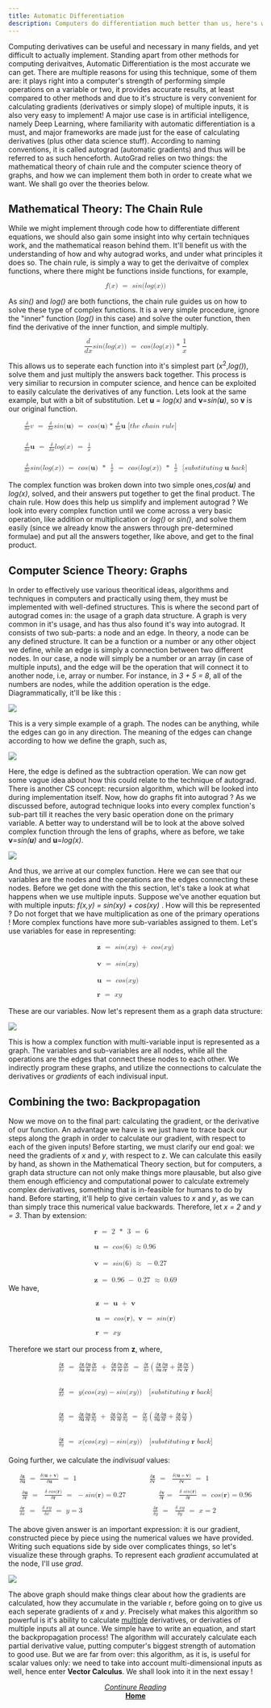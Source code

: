 ```yaml
---
title: Automatic Differentiation
description: Computers do differentiation much better than us, here's why
---
```


Computing derivatives can be useful and necessary in many fields, and yet difficult to actually implement. Standing apart from other methods for computing derivaitves, Automatic Differentiation is the most accurate we can get. There are multiple reasons for using this technique, some of them are: it plays right into a computer's strength of performing simple operations on a variable or two, it provides accurate results, at least compared to other methods and due to it's structure is very convenient for calculating gradients (derivatives or simply slope) of multiple inputs, it is also very easy to implement! A major use case is in artificial intelligence, namely Deep Learning, where familiarity with automatic differentiation is a must, and major frameworks are made just for the ease of calculating derivatives (plus other data science stuff). According to naming conventions, it is called autograd (automatic gradients) and thus will be referred to as such henceforth. AutoGrad relies on two things: the mathematical theory of chain rule and the computer science theory of graphs, and how we can implement them both in order to create what we want. We shall go over the theories below.

## Mathematical Theory: The Chain Rule

While we might implement through code how to differentiate different equations, we should also gain some insight into why certain techniques work, and the mathematical reason behind them. It'll benefit us with the understanding of how and why autograd works, and under what principles it does so. The chain rule, is simply a way to get the derivaitve of complex functions, where there might be functions inside functions, for example, 

<math display="block" class="tml-display" style="display:block math;"><mrow><mi>f</mi><mo form="prefix" stretchy="false">(</mo><mi>x</mi><mo form="postfix" stretchy="false">)</mo><mtext> </mtext><mo>=</mo><mtext> </mtext><mi>s</mi><mi>i</mi><mi>n</mi><mo form="prefix" stretchy="false">(</mo><mi>l</mi><mi>o</mi><mi>g</mi><mo form="prefix" stretchy="false">(</mo><mi>x</mi><mo form="postfix" stretchy="false">)</mo><mo form="postfix" stretchy="false">)</mo></mrow></math>

As *sin()* and *log()* are both functions, the chain rule guides us on how to solve these type of complex functions. It is a very simple procedure, ignore the "inner" function (*log()* in this case) and solve the outer function, then find the derivative of the inner function, and simple multiply.

<math display="block" class="tml-display" style="display:block math;"><mrow><mfrac><mi>d</mi><mrow><mi>d</mi><mi>x</mi></mrow></mfrac><mi>s</mi><mi>i</mi><mi>n</mi><mo form="prefix" stretchy="false">(</mo><mi>l</mi><mi>o</mi><mi>g</mi><mo form="prefix" stretchy="false">(</mo><mi>x</mi><mo form="postfix" stretchy="false">)</mo><mo form="postfix" stretchy="false">)</mo><mtext> </mtext><mo>=</mo><mtext> </mtext><mi>c</mi><mi>o</mi><mi>s</mi><mo form="prefix" stretchy="false">(</mo><mi>l</mi><mi>o</mi><mi>g</mi><mo form="prefix" stretchy="false">(</mo><mi>x</mi><mo form="postfix" stretchy="false">)</mo><mo form="postfix" stretchy="false">)</mo><mo>* </mo><mfrac><mn>1</mn><mi>x</mi></mfrac></mrow></math>

This allows us to seperate each function into it's simplest part (*x*<sup>2</sup>,*log()*), solve them and just multiply the answers back together. This process is very similiar to recursion in computer science, and hence can be exploited to easily calculate the derivatives of any function. Lets look at the same example, but with a bit of substitution. Let **u** = *log(x)* and **v**=*sin(**u**)*, so **v** is our original function. 

<math display="block" class="tml-display" style="display:block math;"><mtable columnalign="left"><mtr><mtd style="padding:0.5ex 0em 0.5ex 0em;text-align:-webkit-left;"><mrow><mfrac><mi>δ</mi><mrow><mi>δ</mi><mi>x</mi></mrow></mfrac><mi>v</mi><mtext> </mtext><mo>=</mo><mtext> </mtext><mfrac><mi>δ</mi><mrow><mi>δ</mi><mi>x</mi></mrow></mfrac><mi>s</mi><mi>i</mi><mi>n</mi><mo form="prefix" stretchy="false">(</mo><mi>𝐮</mi><mo form="postfix" stretchy="false">)</mo><mtext> </mtext><mo>=</mo><mtext> </mtext><mi>c</mi><mi>o</mi><mi>s</mi><mo form="prefix" stretchy="false">(</mo><mi>𝐮</mi><mo form="postfix" stretchy="false">)</mo><mo>* </mo><mfrac><mi>δ</mi><mrow><mi>δ</mi><mi>x</mi></mrow></mfrac><mi>𝐮</mi><mtext> </mtext><mo form="prefix" stretchy="false">[</mo><mi>t</mi><mi>h</mi><mi>e</mi><mtext> </mtext><mi>c</mi><mi>h</mi><mi>a</mi><mi>i</mi><mi>n</mi><mtext> </mtext><mi>r</mi><mi>u</mi><mi>l</mi><mi>e</mi><mo form="postfix" stretchy="false">]</mo></mrow></mtd></mtr><mtr><mtd style="padding:0.5ex 0em 0.5ex 0em;text-align:-webkit-left;"><mrow></mrow></mtd></mtr><mtr><mtd style="padding:0.5ex 0em 0.5ex 0em;text-align:-webkit-left;"><mrow></mrow></mtd></mtr><mtr><mtd style="padding:0.5ex 0em 0.5ex 0em;text-align:-webkit-left;"><mrow></mrow></mtd></mtr><mtr><mtd style="padding:0.5ex 0em 0.5ex 0em;text-align:-webkit-left;"><mrow><mfrac><mi>δ</mi><mrow><mi>δ</mi><mi>x</mi></mrow></mfrac><mi>𝐮</mi><mtext> </mtext><mo>=</mo><mtext> </mtext><mfrac><mi>δ</mi><mrow><mi>δ</mi><mi>x</mi></mrow></mfrac><mi>l</mi><mi>o</mi><mi>g</mi><mo form="prefix" stretchy="false">(</mo><mi>x</mi><mo form="postfix" stretchy="false">)</mo><mtext> </mtext><mo>=</mo><mtext> </mtext><mfrac><mn>1</mn><mi>x</mi></mfrac></mrow></mtd></mtr><mtr><mtd style="padding:0.5ex 0em 0.5ex 0em;text-align:-webkit-left;"><mrow></mrow></mtd></mtr><mtr><mtd style="padding:0.5ex 0em 0.5ex 0em;text-align:-webkit-left;"><mrow></mrow></mtd></mtr><mtr><mtd style="padding:0.5ex 0em 0.5ex 0em;text-align:-webkit-left;"><mrow></mrow></mtd></mtr><mtr><mtd style="padding:0.5ex 0em 0.5ex 0em;text-align:-webkit-left;"><mrow><mfrac><mi>δ</mi><mrow><mi>δ</mi><mi>x</mi></mrow></mfrac><mi>s</mi><mi>i</mi><mi>n</mi><mo form="prefix" stretchy="false">(</mo><mi>l</mi><mi>o</mi><mi>g</mi><mo form="prefix" stretchy="false">(</mo><mi>x</mi><mo form="postfix" stretchy="false">)</mo><mo form="postfix" stretchy="false">)</mo><mtext> </mtext><mo>=</mo><mtext> </mtext><mi>c</mi><mi>o</mi><mi>s</mi><mo form="prefix" stretchy="false">(</mo><mi>𝐮</mi><mo form="postfix" stretchy="false">)</mo><mtext> </mtext><mo>* </mo><mtext> </mtext><mfrac><mn>1</mn><mi>x</mi></mfrac><mtext> </mtext><mo>=</mo><mtext> </mtext><mi>c</mi><mi>o</mi><mi>s</mi><mo form="prefix" stretchy="false">(</mo><mi>l</mi><mi>o</mi><mi>g</mi><mo form="prefix" stretchy="false">(</mo><mi>x</mi><mo form="postfix" stretchy="false">)</mo><mo form="postfix" stretchy="false">)</mo><mtext> </mtext><mo>* </mo><mtext> </mtext><mfrac><mn>1</mn><mi>x</mi></mfrac><mtext> </mtext><mtext> </mtext><mo form="prefix" stretchy="false">[</mo><mi>s</mi><mi>u</mi><mi>b</mi><mi>s</mi><mi>t</mi><mi>i</mi><mi>t</mi><mi>u</mi><mi>t</mi><mi>i</mi><mi>n</mi><mi>g</mi><mtext> </mtext><mi>𝐮</mi><mtext> </mtext><mi>b</mi><mi>a</mi><mi>c</mi><mi>k</mi><mo form="postfix" stretchy="false">]</mo></mrow></mtd></mtr></mtable></math>

The complex function was broken down into two simple ones,*cos(**u**)* and *log(x)*, solved, and their answers put together to get the final product. The chain rule. How does this help us simplify and implement autograd ? We look into every complex function until we come across a very basic operation, like addition or multiplication or *log()* or *sin()*, and solve them easily (since we already know the answers through pre-determined formulae) and put all the answers together, like above, and get to the final product.

## Computer Science Theory: Graphs

In order to effectively use various theoritical ideas, algorithms  and techniques in computers and practically using them, they must be implemented with well-defined structures. This is where the second part of autograd comes in: the usage of a graph data structure. A graph is very common in it's usage, and has thus also found it's way into autograd. It consists of two sub-parts: a node and an edge. In theory, a node can be any defined structure. It can be a function or a number or any other object we define, while an edge is simply a connection between two different nodes. In our case, a node will simply be a number or an array (in case of multiple inputs), and the edge will be the operation that will connect it to another node, i.e, array or number. For instance, in *3 + 5 = 8*,  all of the numbers are nodes, while the addition operation is the edge. Diagrammatically, it'll be like this :

<img src='/media/pic1-AD.png'>

This is a very simple example of a graph. The nodes can be anything, while the edges can go in any direction. The meaning of the edges can change according to how we define the graph, such as,

<img src='/media/pic2-AD.png'>

Here, the edge is defined as the subtraction operation. We can now get some vague idea about how this could relate to the technique of autograd. There is another CS concept: recursion algorithm, which will be looked into during implementation itself. Now, how do graphs fit into autograd ? As we discussed before, autograd technique looks into every complex function's sub-part till it reaches the very basic operation done on the primary variable. A better way to understand will be to look at the above solved complex function through the lens of graphs, where as before, we take **v**=*sin(**u**)* and **u**=*log(x)*.

<img src='/media/pic3-AD.png'>

And thus, we arrive at our complex function. Here we can see that our variables are the nodes and the operations are the edges connecting these nodes. Before we get done with the this section, let's take a look at what happens when we use multiple inputs. Suppose we've another equation but with multiple inputs: *f(x,y) = sin(xy) + cos(xy)* . How will this be represented ? Do not forget that we have multiplication as one of the primary operations ! More complex functions have more sub-variables assigned to them. Let's use variables for ease in representing:

<math display="block" class="tml-display" style="display:block math;"><mtable columnalign="left"><mtr><mtd style="padding:0.5ex 0em 0.5ex 0em;text-align:-webkit-left;"><mrow><mi>𝐳</mi><mtext> </mtext><mo>=</mo><mtext> </mtext><mi>s</mi><mi>i</mi><mi>n</mi><mo form="prefix" stretchy="false">(</mo><mi>x</mi><mi>y</mi><mo form="postfix" stretchy="false">)</mo><mtext> </mtext><mo>+</mo><mtext> </mtext><mi>c</mi><mi>o</mi><mi>s</mi><mo form="prefix" stretchy="false">(</mo><mi>x</mi><mi>y</mi><mo form="postfix" stretchy="false">)</mo></mrow></mtd></mtr><mtr><mtd style="padding:0.5ex 0em 0.5ex 0em;text-align:-webkit-left;"><mrow></mrow></mtd></mtr><mtr><mtd style="padding:0.5ex 0em 0.5ex 0em;text-align:-webkit-left;"><mrow></mrow></mtd></mtr><mtr><mtd style="padding:0.5ex 0em 0.5ex 0em;text-align:-webkit-left;"><mrow><mi>𝐯</mi><mtext> </mtext><mo>=</mo><mtext> </mtext><mi>s</mi><mi>i</mi><mi>n</mi><mo form="prefix" stretchy="false">(</mo><mi>x</mi><mi>y</mi><mo form="postfix" stretchy="false">)</mo></mrow></mtd></mtr><mtr><mtd style="padding:0.5ex 0em 0.5ex 0em;text-align:-webkit-left;"><mrow></mrow></mtd></mtr><mtr><mtd style="padding:0.5ex 0em 0.5ex 0em;text-align:-webkit-left;"><mrow></mrow></mtd></mtr><mtr><mtd style="padding:0.5ex 0em 0.5ex 0em;text-align:-webkit-left;"><mrow><mi>𝐮</mi><mtext> </mtext><mo>=</mo><mtext> </mtext><mi>c</mi><mi>o</mi><mi>s</mi><mo form="prefix" stretchy="false">(</mo><mi>x</mi><mi>y</mi><mo form="postfix" stretchy="false">)</mo></mrow></mtd></mtr><mtr><mtd style="padding:0.5ex 0em 0.5ex 0em;text-align:-webkit-left;"><mrow></mrow></mtd></mtr><mtr><mtd style="padding:0.5ex 0em 0.5ex 0em;text-align:-webkit-left;"><mrow></mrow></mtd></mtr><mtr><mtd style="padding:0.5ex 0em 0.5ex 0em;text-align:-webkit-left;"><mrow><mi>𝐫</mi><mtext> </mtext><mo>=</mo><mtext> </mtext><mi>x</mi><mi>y</mi></mrow></mtd></mtr></mtable></math>

These are our variables. Now let's represent them as a graph data structure: 

<img src='/media/pic4-AD.png'>

This is how a complex function with multi-variable input is represented as a graph. The variables and sub-variables are all nodes, while all the operations are the edges that connect these nodes to each other. We indirectly program these graphs, and utilize the connections to calculate the derivatives or *gradients* of each indivisual input. 

## Combining the two: Backpropagation

Now we move on to the final part: calculating the gradient, or the derivative of our function. An advantage we have is we just have to trace back our steps along the graph in order to calculate our gradient, with respect to each of the given inputs! Before starting, we must clarify our end goal: we need the gradients of *x* and *y*, with respect to z. We can calculate this easily by hand, as shown in the Mathematical Theory section, but for computers, a graph data structure can not only make things more plausable, but also give them enough efficiency and computational power to calculate extremely complex derivatives, something that is in-feasible for humans to do by hand. Before starting, it'll help to give certain values to *x* and *y*, as we can than simply trace this numerical value backwards. Therefore, let *x = 2* and *y = 3*. Than by extension:

<math display="block" class="tml-display" style="display:block math;"><mtable columnalign="left"><mtr><mtd style="padding:0.5ex 0em 0.5ex 0em;text-align:-webkit-left;"><mrow><mi>𝐫</mi><mtext> </mtext><mo>=</mo><mtext> </mtext><mn>2</mn><mtext> </mtext><mo>* </mo><mtext> </mtext><mn>3</mn><mtext> </mtext><mo>=</mo><mtext> </mtext><mn>6</mn></mrow></mtd></mtr><mtr><mtd style="padding:0.5ex 0em 0.5ex 0em;text-align:-webkit-left;"><mrow></mrow></mtd></mtr><mtr><mtd style="padding:0.5ex 0em 0.5ex 0em;text-align:-webkit-left;"><mrow></mrow></mtd></mtr><mtr><mtd style="padding:0.5ex 0em 0.5ex 0em;text-align:-webkit-left;"><mrow><mi>𝐮</mi><mtext> </mtext><mo>=</mo><mtext> </mtext><mi>c</mi><mi>o</mi><mi>s</mi><mo form="prefix" stretchy="false">(</mo><mn>6</mn><mo form="postfix" stretchy="false">)</mo><mtext> </mtext><mo>≈</mo><mn>0.96</mn><mtext> </mtext></mrow></mtd></mtr><mtr><mtd style="padding:0.5ex 0em 0.5ex 0em;text-align:-webkit-left;"><mrow></mrow></mtd></mtr><mtr><mtd style="padding:0.5ex 0em 0.5ex 0em;text-align:-webkit-left;"><mrow></mrow></mtd></mtr><mtr><mtd style="padding:0.5ex 0em 0.5ex 0em;text-align:-webkit-left;"><mrow><mi>𝐯</mi><mtext> </mtext><mo>=</mo><mtext> </mtext><mi>s</mi><mi>i</mi><mi>n</mi><mo form="prefix" stretchy="false">(</mo><mn>6</mn><mo form="postfix" stretchy="false">)</mo><mtext> </mtext><mo>≈</mo><mtext> </mtext><mo>−</mo><mn>0.27</mn></mrow></mtd></mtr><mtr><mtd style="padding:0.5ex 0em 0.5ex 0em;text-align:-webkit-left;"><mrow></mrow></mtd></mtr><mtr><mtd style="padding:0.5ex 0em 0.5ex 0em;text-align:-webkit-left;"><mrow></mrow></mtd></mtr><mtr><mtd style="padding:0.5ex 0em 0.5ex 0em;text-align:-webkit-left;"><mrow><mi>𝐳</mi><mtext> </mtext><mo>=</mo><mtext> </mtext><mn>0.96</mn><mtext> </mtext><mo>−</mo><mtext> </mtext><mn>0.27</mn><mtext> </mtext><mo>≈</mo><mtext> </mtext><mn>0.69</mn></mrow></mtd></mtr></mtable></math>
We have,

<math display="block" class="tml-display" style="display:block math;"><mtable columnalign="left"><mtr><mtd style="padding:0.5ex 0em 0.5ex 0em;text-align:-webkit-left;"><mrow><mi>𝐳</mi><mtext> </mtext><mo>=</mo><mtext> </mtext><mi>𝐮</mi><mtext> </mtext><mo>+</mo><mtext> </mtext><mi>𝐯</mi></mrow></mtd></mtr><mtr><mtd style="padding:0.5ex 0em 0.5ex 0em;text-align:-webkit-left;"><mrow></mrow></mtd></mtr><mtr><mtd style="padding:0.5ex 0em 0.5ex 0em;text-align:-webkit-left;"><mrow></mrow></mtd></mtr><mtr><mtd style="padding:0.5ex 0em 0.5ex 0em;text-align:-webkit-left;"><mrow><mi>𝐮</mi><mtext> </mtext><mo>=</mo><mtext> </mtext><mi>c</mi><mi>o</mi><mi>s</mi><mo form="prefix" stretchy="false">(</mo><mi>𝐫</mi><mo form="postfix" stretchy="false">)</mo><mo separator="true">,</mo><mtext> </mtext><mi>𝐯</mi><mtext> </mtext><mo>=</mo><mtext> </mtext><mi>s</mi><mi>i</mi><mi>n</mi><mo form="prefix" stretchy="false">(</mo><mi>𝐫</mi><mo form="postfix" stretchy="false">)</mo></mrow></mtd></mtr><mtr><mtd style="padding:0.5ex 0em 0.5ex 0em;text-align:-webkit-left;"><mrow></mrow></mtd></mtr><mtr><mtd style="padding:0.5ex 0em 0.5ex 0em;text-align:-webkit-left;"><mrow></mrow></mtd></mtr><mtr><mtd style="padding:0.5ex 0em 0.5ex 0em;text-align:-webkit-left;"><mrow><mi>𝐫</mi><mtext> </mtext><mo>=</mo><mtext> </mtext><mi>x</mi><mi>y</mi></mrow></mtd></mtr></mtable></math>

Therefore we start our process from **z**, where, 

<math display="block" class="tml-display" style="display:block math;"><mtable columnalign="left"><mtr><mtd style="padding:0.5ex 0em 0.5ex 0em;text-align:-webkit-left;"><mrow><mfrac><mrow><mi>δ</mi><mi>𝐳</mi></mrow><mrow><mi>δ</mi><mi>x</mi></mrow></mfrac><mtext> </mtext><mo>=</mo><mtext> </mtext><mfrac><mrow><mi>δ</mi><mi>𝐳</mi></mrow><mrow><mi>δ</mi><mi>𝐮</mi></mrow></mfrac><mfrac><mrow><mi>δ</mi><mi>𝐮</mi></mrow><mrow><mi>δ</mi><mi>𝐫</mi></mrow></mfrac><mfrac><mrow><mi>δ</mi><mi>𝐫</mi></mrow><mrow><mi>δ</mi><mi>x</mi></mrow></mfrac><mtext> </mtext><mo>+</mo><mtext> </mtext><mfrac><mrow><mi>δ</mi><mi>𝐳</mi></mrow><mrow><mi>δ</mi><mi>𝐯</mi></mrow></mfrac><mfrac><mrow><mi>δ</mi><mi>𝐯</mi></mrow><mrow><mi>δ</mi><mi>𝐫</mi></mrow></mfrac><mfrac><mrow><mi>δ</mi><mi>𝐫</mi></mrow><mrow><mi>δ</mi><mi>x</mi></mrow></mfrac><mtext> </mtext><mo>=</mo><mtext> </mtext><mfrac><mrow><mi>δ</mi><mi>𝐫</mi></mrow><mrow><mi>δ</mi><mi>x</mi></mrow></mfrac><mrow><mo fence="true" form="prefix">(</mo><mfrac><mrow><mi>δ</mi><mi>𝐳</mi></mrow><mrow><mi>δ</mi><mi>𝐮</mi></mrow></mfrac><mfrac><mrow><mi>δ</mi><mi>𝐮</mi></mrow><mrow><mi>δ</mi><mi>𝐫</mi></mrow></mfrac><mo>+</mo><mfrac><mrow><mi>δ</mi><mi>𝐳</mi></mrow><mrow><mi>δ</mi><mi>𝐯</mi></mrow></mfrac><mfrac><mrow><mi>δ</mi><mi>𝐯</mi></mrow><mrow><mi>δ</mi><mi>𝐫</mi></mrow></mfrac><mo fence="true" form="postfix">)</mo></mrow></mrow></mtd></mtr><mtr><mtd style="padding:0.5ex 0em 0.5ex 0em;text-align:-webkit-left;"><mrow></mrow></mtd></mtr><mtr><mtd style="padding:0.5ex 0em 0.5ex 0em;text-align:-webkit-left;"><mrow></mrow></mtd></mtr><mtr><mtd style="padding:0.5ex 0em 0.5ex 0em;text-align:-webkit-left;"><mrow></mrow></mtd></mtr><mtr><mtd style="padding:0.5ex 0em 0.5ex 0em;text-align:-webkit-left;"><mrow></mrow></mtd></mtr><mtr><mtd style="padding:0.5ex 0em 0.5ex 0em;text-align:-webkit-left;"><mrow><mfrac><mrow><mi>δ</mi><mi>𝐳</mi></mrow><mrow><mi>δ</mi><mi>x</mi></mrow></mfrac><mtext> </mtext><mo>=</mo><mtext> </mtext><mi>y</mi><mo form="prefix" stretchy="false">(</mo><mi>c</mi><mi>o</mi><mi>s</mi><mo form="prefix" stretchy="false">(</mo><mi>x</mi><mi>y</mi><mo form="postfix" stretchy="false">)</mo><mo>−</mo><mi>s</mi><mi>i</mi><mi>n</mi><mo form="prefix" stretchy="false">(</mo><mi>x</mi><mi>y</mi><mo form="postfix" stretchy="false">)</mo><mo form="postfix" stretchy="false">)</mo><mtext> </mtext><mtext> </mtext><mtext> </mtext><mo form="prefix" stretchy="false">[</mo><mi>s</mi><mi>u</mi><mi>b</mi><mi>s</mi><mi>t</mi><mi>i</mi><mi>t</mi><mi>u</mi><mi>t</mi><mi>i</mi><mi>n</mi><mi>g</mi><mtext> </mtext><mi>𝐫</mi><mtext> </mtext><mi>b</mi><mi>a</mi><mi>c</mi><mi>k</mi><mo form="postfix" stretchy="false">]</mo></mrow></mtd></mtr><mtr><mtd style="padding:0.5ex 0em 0.5ex 0em;text-align:-webkit-left;"><mrow></mrow></mtd></mtr><mtr><mtd style="padding:0.5ex 0em 0.5ex 0em;text-align:-webkit-left;"><mrow></mrow></mtd></mtr><mtr><mtd style="padding:0.5ex 0em 0.5ex 0em;text-align:-webkit-left;"><mrow></mrow></mtd></mtr><mtr><mtd style="padding:0.5ex 0em 0.5ex 0em;text-align:-webkit-left;"><mrow></mrow></mtd></mtr><mtr><mtd style="padding:0.5ex 0em 0.5ex 0em;text-align:-webkit-left;"><mrow><mfrac><mrow><mi>δ</mi><mi>𝐳</mi></mrow><mrow><mi>δ</mi><mi>y</mi></mrow></mfrac><mtext> </mtext><mo>=</mo><mtext> </mtext><mfrac><mrow><mi>δ</mi><mi>𝐳</mi></mrow><mrow><mi>δ</mi><mi>𝐮</mi></mrow></mfrac><mfrac><mrow><mi>δ</mi><mi>𝐮</mi></mrow><mrow><mi>δ</mi><mi>𝐫</mi></mrow></mfrac><mfrac><mrow><mi>δ</mi><mi>𝐫</mi></mrow><mrow><mi>δ</mi><mi>y</mi></mrow></mfrac><mtext> </mtext><mo>+</mo><mtext> </mtext><mfrac><mrow><mi>δ</mi><mi>𝐳</mi></mrow><mrow><mi>δ</mi><mi>𝐯</mi></mrow></mfrac><mfrac><mrow><mi>δ</mi><mi>𝐯</mi></mrow><mrow><mi>δ</mi><mi>𝐫</mi></mrow></mfrac><mfrac><mrow><mi>δ</mi><mi>𝐫</mi></mrow><mrow><mi>δ</mi><mi>y</mi></mrow></mfrac><mtext> </mtext><mo>=</mo><mtext> </mtext><mfrac><mrow><mi>δ</mi><mi>𝐫</mi></mrow><mrow><mi>δ</mi><mi>y</mi></mrow></mfrac><mrow><mo fence="true" form="prefix">(</mo><mfrac><mrow><mi>δ</mi><mi>𝐳</mi></mrow><mrow><mi>δ</mi><mi>𝐮</mi></mrow></mfrac><mfrac><mrow><mi>δ</mi><mi>𝐮</mi></mrow><mrow><mi>δ</mi><mi>𝐫</mi></mrow></mfrac><mo>+</mo><mfrac><mrow><mi>δ</mi><mi>𝐳</mi></mrow><mrow><mi>δ</mi><mi>𝐯</mi></mrow></mfrac><mfrac><mrow><mi>δ</mi><mi>𝐯</mi></mrow><mrow><mi>δ</mi><mi>𝐫</mi></mrow></mfrac><mo fence="true" form="postfix">)</mo></mrow></mrow></mtd></mtr><mtr><mtd style="padding:0.5ex 0em 0.5ex 0em;text-align:-webkit-left;"><mrow></mrow></mtd></mtr><mtr><mtd style="padding:0.5ex 0em 0.5ex 0em;text-align:-webkit-left;"><mrow></mrow></mtd></mtr><mtr><mtd style="padding:0.5ex 0em 0.5ex 0em;text-align:-webkit-left;"><mrow></mrow></mtd></mtr><mtr><mtd style="padding:0.5ex 0em 0.5ex 0em;text-align:-webkit-left;"><mrow></mrow></mtd></mtr><mtr><mtd style="padding:0.5ex 0em 0.5ex 0em;text-align:-webkit-left;"><mrow><mfrac><mrow><mi>δ</mi><mi>𝐳</mi></mrow><mrow><mi>δ</mi><mi>y</mi></mrow></mfrac><mtext> </mtext><mo>=</mo><mtext> </mtext><mi>x</mi><mo form="prefix" stretchy="false">(</mo><mi>c</mi><mi>o</mi><mi>s</mi><mo form="prefix" stretchy="false">(</mo><mi>x</mi><mi>y</mi><mo form="postfix" stretchy="false">)</mo><mo>−</mo><mi>s</mi><mi>i</mi><mi>n</mi><mo form="prefix" stretchy="false">(</mo><mi>x</mi><mi>y</mi><mo form="postfix" stretchy="false">)</mo><mo form="postfix" stretchy="false">)</mo><mtext> </mtext><mtext> </mtext><mtext> </mtext><mo form="prefix" stretchy="false">[</mo><mi>s</mi><mi>u</mi><mi>b</mi><mi>s</mi><mi>t</mi><mi>i</mi><mi>t</mi><mi>u</mi><mi>t</mi><mi>i</mi><mi>n</mi><mi>g</mi><mtext> </mtext><mi>𝐫</mi><mtext> </mtext><mi>b</mi><mi>a</mi><mi>c</mi><mi>k</mi><mo form="postfix" stretchy="false">]</mo></mrow></mtd></mtr></mtable></math>

Going further, we calculate the *indivisual* values: 

<math display="block" class="tml-display" style="display:block math;"><mtable columnalign="left"><mtr><mtd style="padding:0.5ex 0em 0.5ex 0em;text-align:-webkit-left;"><mrow><mfrac><mrow><mi>δ</mi><mi>𝐳</mi></mrow><mrow><mi>δ</mi><mi>𝐮</mi></mrow></mfrac><mtext> </mtext><mo>=</mo><mtext> </mtext><mfrac><mrow><mi>δ</mi><mo form="prefix" stretchy="false">(</mo><mi>𝐮</mi><mo>+</mo><mi>𝐯</mi><mo form="postfix" stretchy="false">)</mo></mrow><mrow><mi>δ</mi><mi>𝐮</mi></mrow></mfrac><mtext> </mtext><mo>=</mo><mtext> </mtext><mn>1</mn><mtext> </mtext><mtext> </mtext><mtext> </mtext><mtext> </mtext><mtext> </mtext><mtext> </mtext><mtext> </mtext><mtext> </mtext><mtext> </mtext><mtext> </mtext><mtext> </mtext><mtext> </mtext><mtext> </mtext><mtext> </mtext><mtext> </mtext><mtext> </mtext><mtext> </mtext><mtext> </mtext><mtext> </mtext><mtext> </mtext><mtext> </mtext><mtext> </mtext><mtext> </mtext><mtext> </mtext><mtext> </mtext><mtext> </mtext><mtext> </mtext><mtext> </mtext><mtext> </mtext><mtext> </mtext><mtext> </mtext><mfrac><mrow><mi>δ</mi><mi>𝐳</mi></mrow><mrow><mi>δ</mi><mi>𝐯</mi></mrow></mfrac><mtext> </mtext><mo>=</mo><mtext> </mtext><mtext> </mtext><mfrac><mrow><mi>δ</mi><mo form="prefix" stretchy="false">(</mo><mi>𝐮</mi><mo>+</mo><mi>𝐯</mi><mo form="postfix" stretchy="false">)</mo></mrow><mrow><mi>δ</mi><mi>𝐯</mi></mrow></mfrac><mtext> </mtext><mo>=</mo><mtext> </mtext><mn>1</mn></mrow></mtd></mtr><mtr><mtd style="padding:0.5ex 0em 0.5ex 0em;text-align:-webkit-left;"><mrow></mrow></mtd></mtr><mtr><mtd style="padding:0.5ex 0em 0.5ex 0em;text-align:-webkit-left;"><mrow><mtext> </mtext><mfrac><mrow><mi>δ</mi><mi>𝐮</mi></mrow><mrow><mi>δ</mi><mi>𝐫</mi></mrow></mfrac><mtext> </mtext><mo>=</mo><mtext> </mtext><mtext> </mtext><mfrac><mrow><mi>δ</mi><mtext> </mtext><mi>c</mi><mi>o</mi><mi>s</mi><mo form="prefix" stretchy="false">(</mo><mi>𝐫</mi><mo form="postfix" stretchy="false">)</mo></mrow><mrow><mi>δ</mi><mi>𝐫</mi></mrow></mfrac><mtext> </mtext><mo>=</mo><mtext> </mtext><mo>−</mo><mi>s</mi><mi>i</mi><mi>n</mi><mo form="prefix" stretchy="false">(</mo><mi>𝐫</mi><mo form="postfix" stretchy="false">)</mo><mo>=</mo><mn>0.27</mn><mtext> </mtext><mtext> </mtext><mtext> </mtext><mtext> </mtext><mtext> </mtext><mtext> </mtext><mtext> </mtext><mtext> </mtext><mtext> </mtext><mtext> </mtext><mtext> </mtext><mtext> </mtext><mtext> </mtext><mtext> </mtext><mfrac><mrow><mi>δ</mi><mi>𝐯</mi></mrow><mrow><mi>δ</mi><mi>𝐫</mi></mrow></mfrac><mo>=</mo><mtext> </mtext><mtext> </mtext><mfrac><mrow><mi>δ</mi><mtext> </mtext><mi>s</mi><mi>i</mi><mi>n</mi><mo form="prefix" stretchy="false">(</mo><mi>𝐫</mi><mo form="postfix" stretchy="false">)</mo></mrow><mrow><mi>δ</mi><mi>𝐫</mi></mrow></mfrac><mtext> </mtext><mo>=</mo><mtext> </mtext><mi>c</mi><mi>o</mi><mi>s</mi><mo form="prefix" stretchy="false">(</mo><mi>𝐫</mi><mo form="postfix" stretchy="false">)</mo><mo>=</mo><mn>0.96</mn></mrow></mtd></mtr><mtr><mtd style="padding:0.5ex 0em 0.5ex 0em;text-align:-webkit-left;"><mrow></mrow></mtd></mtr><mtr><mtd style="padding:0.5ex 0em 0.5ex 0em;text-align:-webkit-left;"><mrow><mfrac><mrow><mi>δ</mi><mi>𝐫</mi></mrow><mrow><mi>δ</mi><mi>x</mi></mrow></mfrac><mtext> </mtext><mo>=</mo><mtext> </mtext><mtext> </mtext><mfrac><mrow><mi>δ</mi><mtext> </mtext><mi>x</mi><mi>y</mi></mrow><mrow><mi>δ</mi><mi>x</mi></mrow></mfrac><mtext> </mtext><mo>=</mo><mtext> </mtext><mi>y</mi><mo>=</mo><mn>3</mn><mtext> </mtext><mtext> </mtext><mtext> </mtext><mtext> </mtext><mtext> </mtext><mtext> </mtext><mtext> </mtext><mtext> </mtext><mtext> </mtext><mtext> </mtext><mtext> </mtext><mtext> </mtext><mtext> </mtext><mtext> </mtext><mtext> </mtext><mtext> </mtext><mtext> </mtext><mtext> </mtext><mtext> </mtext><mtext> </mtext><mtext> </mtext><mtext> </mtext><mtext> </mtext><mtext> </mtext><mtext> </mtext><mtext> </mtext><mtext> </mtext><mtext> </mtext><mtext> </mtext><mtext> </mtext><mfrac><mrow><mi>δ</mi><mi>𝐫</mi></mrow><mrow><mi>δ</mi><mi>y</mi></mrow></mfrac><mtext> </mtext><mo>=</mo><mtext> </mtext><mtext> </mtext><mfrac><mrow><mi>δ</mi><mtext> </mtext><mi>x</mi><mi>y</mi></mrow><mrow><mi>δ</mi><mi>y</mi></mrow></mfrac><mtext> </mtext><mo>=</mo><mtext> </mtext><mi>x</mi><mo>=</mo><mn>2</mn></mrow></mtd></mtr></mtable></math>

The above given answer is an important expression: it is our gradient, constructed piece by piece using the numerical values we have provided. Writing such equations side by side over complicates things, so let's visualize these through graphs. To represent each *gradient* accumulated at the node, I'll use *grad*.

<img src='/media/pic5-AD.png'>

The above graph should make things clear about how the gradients are calculated, how they accumulate in the variable r, before going on to give us each seperate gradients of *x* and *y*. Precisely what makes this algorithm so powerful is it's ability to calculate <u>multiple</u> derivatives, or derivaties of multiple inputs all at ounce. We simple have to write an equation, and start the backpropagation process! The algorithm will accurately calculate each partial derivative value, putting computer's biggest strength of automation to good use. But we are far from over: this algorithm, as it is, is useful for scalar values only: we need to take into account multi-dimensional inputs as well, hence enter **Vector Calculus**. We shall look into it in the next essay !

<p style="text-align: center;">
<i><a href="/blog/nnla2/">Continure Reading</a></i>
<br>
<strong><a href='/'>Home</a></strong>
</p>